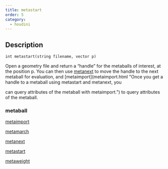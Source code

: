 ```yaml
---
title: metastart
order: 5
category:
  - houdini
---
```


## Description

`int metastart(string filename, vector p)`

Open a geometry file and return a “handle” for the metaballs of interest, at
the position p. You can then use [metanext](metanext.html "Iterate to the next
metaball in the list of metaballs returned by the metastart() function.") to
move the handle to the next metaball for evaluation, and
[metaimport](metaimport.html "Once you get a handle to a metaball using
metastart and metanext, you

can query attributes of the metaball with metaimport.") to query attributes of
the metaball.

### metaball

[metaimport](metaimport.html)

[metamarch](metamarch.html)

[metanext](metanext.html)

[metastart](metastart.html)

[metaweight](metaweight.html)
